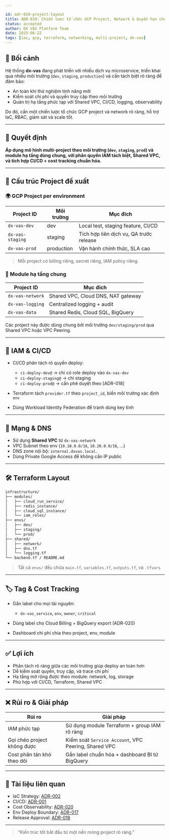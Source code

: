 ```yaml
---

id: adr-019-project-layout
title: ADR-019: Chiến lược tổ chức GCP Project, Network & Quyền hạn cho hệ thống dx-vas
status: accepted
author: DX VAS Platform Team
date: 2025-06-22
tags: [iac, gcp, terraform, networking, multi-project, dx-vas]
---
```


## 📌 Bối cảnh

Hệ thống **dx-vas** đang phát triển với nhiều dịch vụ microservice, triển khai qua nhiều môi trường (`dev`, `staging`, `production`) và cần tách biệt rõ ràng để đảm bảo:

* An toàn khi thử nghiệm tính năng mới
* Kiểm soát chi phí và quyền truy cập theo môi trường
* Quản trị hạ tầng phức tạp với Shared VPC, CI/CD, logging, observability

Do đó, cần một chiến lược tổ chức GCP project và network rõ ràng, hỗ trợ IaC, RBAC, giám sát và scale tốt.

---

## 🧠 Quyết định

**Áp dụng mô hình multi-project theo môi trường (`dev`, `staging`, `prod`) và module hạ tầng dùng chung, với phân quyền IAM tách biệt, Shared VPC, và tích hợp CI/CD + cost tracking chuẩn hóa.**

---

## 🧭 Cấu trúc Project đề xuất

### 🌍 GCP Project per environment

| Project ID       | Môi trường | Mục đích                                |
| ---------------- | ---------- | --------------------------------------- |
| `dx-vas-dev`     | dev        | Local test, staging feature, CI/CD      |
| `dx-vas-staging` | staging    | Tích hợp liên dịch vụ, QA trước release |
| `dx-vas-prod`    | production | Vận hành chính thức, SLA cao            |

> Mỗi project có billing riêng, secret riêng, IAM policy riêng.

### 🧱 Module hạ tầng chung

| Project ID       | Mục đích                           |
| ---------------- | ---------------------------------- |
| `dx-vas-network` | Shared VPC, Cloud DNS, NAT gateway |
| `dx-vas-logging` | Centralized logging + audit        |
| `dx-vas-data`    | Shared Redis, Cloud SQL, BigQuery  |

Các project này được dùng chung bởi môi trường `dev/staging/prod` qua Shared VPC hoặc VPC Peering.

---

## 🔐 IAM & CI/CD

* CI/CD phân tách rõ quyền deploy:

  * `ci-deploy-dev@` → chỉ có role deploy vào `dx-vas-dev`
  * `ci-deploy-staging@` → chỉ staging
  * `ci-deploy-prod@` → cần phê duyệt theo \[ADR-018]

* Terraform tách `provider.tf` theo `project_id`, biến môi trường xác định `env`

* Dùng Workload Identity Federation để tránh dùng key tĩnh

---

## 📡 Mạng & DNS

* Sử dụng **Shared VPC** từ `dx-vas-network`
* VPC Subnet theo env (`10.10.0.0/16`, `10.20.0.0/16`, ...)
* DNS zone nội bộ: `internal.dxvas.local.`
* Dùng Private Google Access để không cần IP public

---

## 🛠 Terraform Layout

```bash
infrastructure/
├── modules/
│   ├── cloud_run_service/
│   ├── redis_instance/
│   ├── cloud_sql_instance/
│   └── iam_roles/
├── envs/
│   ├── dev/
│   ├── staging/
│   └── prod/
├── shared/
│   ├── network/
│   ├── dns.tf
│   └── logging.tf
└── backend.tf / README.md
```

> Tất cả `envs/` đều chứa `main.tf`, `variables.tf`, `outputs.tf`, và `.tfvars`

---

## 🏷️ Tag & Cost Tracking

* Gắn label cho mọi tài nguyên:

  * `dx-vas_service`, `env`, `owner`, `critical`
* Dùng label cho Cloud Billing + BigQuery export (ADR-020)
* Dashboard chi phí chia theo project, env, module

---

## ✅ Lợi ích

* Phân tách rõ ràng giữa các môi trường giúp deploy an toàn hơn
* Dễ kiểm soát quyền, truy cập, và trace chi phí
* Hạ tầng mở rộng được theo module: network, log, storage
* Phù hợp với CI/CD, Terraform, Shared VPC

---

## ❌ Rủi ro & Giải pháp

| Rủi ro                      | Giải pháp                                            |
| --------------------------- | ---------------------------------------------------- |
| IAM phức tạp                | Sử dụng module Terraform + group IAM rõ ràng         |
| Gọi chéo project không được | Kiểm soát `Service Account`, VPC Peering, Shared VPC |
| Cost phân tán khó theo dõi  | Gắn label chuẩn hóa + dashboard BI từ BigQuery       |

---

## 📎 Tài liệu liên quan

* IaC Strategy: [ADR-002](./adr-002-iac.md)
* CI/CD: [ADR-001](./adr-001-ci-cd.md)
* Cost Observability: [ADR-020](./adr-020-cost-observability.md)
* Env Deploy Boundary: [ADR-017](./adr-017-env-deploy-boundary.md)
* Release Approval: [ADR-018](./adr-018-release-approval-policy.md)

---

> “Kiến trúc tốt bắt đầu từ một nền móng project rõ ràng.”
